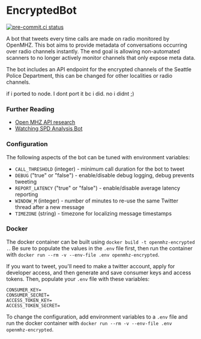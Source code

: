 # EncryptedBot
[![pre-commit.ci status](https://results.pre-commit.ci/badge/github/spdconvos/encryptedbot_py/main.svg)](https://results.pre-commit.ci/latest/github/spdconvos/encryptedbot_py/main)

A bot that tweets every time calls are made on radio monitored by OpenMHZ. This bot aims to provide metadata of conversations occurring over radio channels instantly. The end goal is allowing non-automated scanners to no longer actively monitor channels that only expose meta data.

The bot includes an API endpoint for the encrypted channels of the Seattle Police Department, this can be changed for other localities or radio channels.

if i ported to node. I dont port it bc i did. no i didnt ;)

### Further Reading
- [Open MHZ API research](./API/OPENMHZ_API.md)
- [Watching SPD Analysis Bot](https://github.com/OrcaCollective/umbrella-openmhz-encrypted)

### Configuration

The following aspects of the bot can be tuned with environment variables:

 * `CALL_THRESHOLD` (integer) - minimum call duration for the bot to tweet
 * `DEBUG` ("true" or "false") - enable/disable debug logging, debug prevents tweeting
 * `REPORT_LATENCY` ("true" or "false") - enable/disable average latency reporting
 * `WINDOW_M` (integer) - number of minutes to re-use the same Twitter thread after a new message
 * `TIMEZONE` (string) - timezone for localizing message timestamps

### Docker
The docker container can be built using `docker build -t openmhz-encrypted .`.
Be sure to populate the values in the `.env` file first, then run the container with `docker run --rm -v --env-file .env openmhz-encrypted`.

If you want to tweet, you'll need to make a twitter account, apply for developer access, and then generate and save consumer keys and access tokens. Then, populate your `.env` file with these variables:
```
CONSUMER_KEY=
CONSUMER_SECRET=
ACCESS_TOKEN_KEY=
ACCESS_TOKEN_SECRET=
```

To change the configuration, add environment variables to a `.env` file and run the docker container with `docker run --rm -v --env-file .env openmhz-encrypted`.
